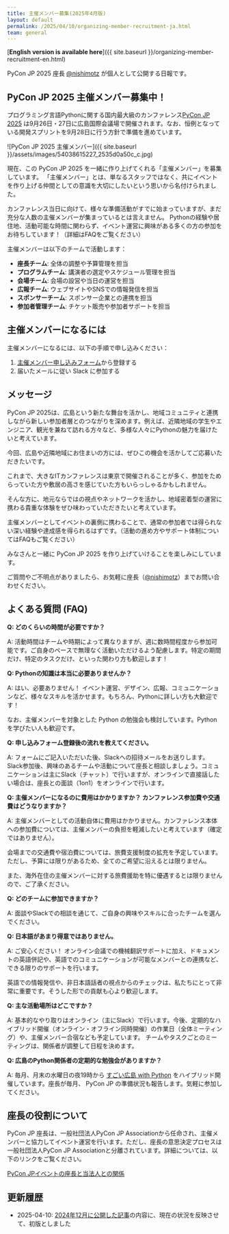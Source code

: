 ```yaml
---
title: 主催メンバー募集(2025年4月版)
layout: default
permalink: /2025/04/10/organizing-member-recruitment-ja.html
team: general
---
```


[**English version is available here**]({{ site.baseurl }}/organizing-member-recruitment-en.html)

PyCon JP 2025 座長 [@nishimotz](https://d.nishimotz.com/aboutme) が個人として公開する日報です。

## PyCon JP 2025 主催メンバー募集中！

プログラミング言語Pythonに関する国内最大級のカンファレンス[PyCon JP 2025](https://2025.pycon.jp/) は9月26日・27日に広島国際会議場で開催されます。なお、恒例となっている開発スプリントを9月28日に行う方針で準備を進めています。

<div class="image-center">
![PyCon JP 2025 主催メンバー]({{ site.baseurl }}/assets/images/54038615227_2535d0a50c_c.jpg)
</div>

現在、この PyCon JP 2025 を一緒に作り上げてくれる「主催メンバー」を募集しています。
「主催メンバー」とは、単なるスタッフではなく、共にイベントを作り上げる仲間としての意識を大切にしたいという思いから名付けられました。

カンファレンス当日に向けて、様々な準備活動がすでに始まっていますが、まだ充分な人数の主催メンバーが集まっているとは言えません。
Pythonの経験や居住地、活動可能な時間に関わらず、イベント運営に興味がある多くの方の参加をお待ちしています！（詳細はFAQをご覧ください）

主催メンバーは以下のチームで活動します：

- **座長チーム**: 全体の調整や予算管理を担当
- **プログラムチーム**: 講演者の選定やスケジュール管理を担当
- **会場チーム**: 会場の設営や当日の運営を担当
- **広報チーム**: ウェブサイトやSNSでの情報発信を担当
- **スポンサーチーム**: スポンサー企業との連携を担当
- **参加者管理チーム**: チケット販売や参加者サポートを担当

## 主催メンバーになるには

主催メンバーになるには、以下の手順で申し込みください：

1. [主催メンバー申し込みフォーム](https://forms.gle/7irqYKhZVj7AY7LfA)から登録する
2. 届いたメールに従い Slack に参加する

## メッセージ

PyCon JP 2025は、広島という新たな舞台を活かし、地域コミュニティと連携しながら新しい参加者層とのつながりを深めます。例えば、近隣地域の学生やエンジニア、観光を兼ねて訪れる方々など、多様な人々にPythonの魅力を届けたいと考えています。

今回、広島や近隣地域にお住まいの方には、ぜひこの機会を活かしてご応募いただきたいです。

これまで、大きなITカンファレンスは東京で開催されることが多く、参加をためらっていた方や敷居の高さを感じていた方もいらっしゃるかもしれません。

そんな方に、地元ならではの視点やネットワークを活かし、地域密着型の運営に携わる貴重な体験をぜひ味わっていただきたいと考えています。

主催メンバーとしてイベントの裏側に携わることで、通常の参加者では得られない深い経験や達成感を得られるはずです。（活動の進め方やサポート体制についてはFAQもご覧ください）

みなさんと一緒に PyCon JP 2025 を作り上げていけることを楽しみにしています。

ご質問やご不明点がありましたら、お気軽に座長（[@nishimotz](https://d.nishimotz.com/aboutme)）までお問い合わせください。

## よくある質問 (FAQ)

**Q: どのくらいの時間が必要ですか？**

A: 活動時間はチームや時期によって異なりますが、週に数時間程度から参加可能です。ご自身のペースで無理なく活動いただけるよう配慮します。特定の期間だけ、特定のタスクだけ、といった関わり方も歓迎します！

**Q: Pythonの知識は本当に必要ありませんか？**

A: はい、必要ありません！ イベント運営、デザイン、広報、コミュニケーションなど、様々なスキルを活かせます。もちろん、Pythonに詳しい方も大歓迎です！

なお、主催メンバーを対象とした Python の勉強会も検討しています。Python を学びたい人も歓迎です。

**Q: 申し込みフォーム登録後の流れを教えてください。**

A: フォームにご記入いただいた後、Slackへの招待メールをお送りします。Slack参加後、興味のあるチームや活動について座長と相談しましょう。コミュニケーションは主にSlack（チャット）で行いますが、オンラインで直接話したい場合は、座長との面談（1on1）をオンラインで行います。

**Q: 主催メンバーになるのに費用はかかりますか？ カンファレンス参加費や交通費はどうなりますか？**

A: 主催メンバーとしての活動自体に費用はかかりません。カンファレンス本体への参加費については、主催メンバーの負担を軽減したいと考えています（確定ではありません）。

会場までの交通費や宿泊費については、旅費支援制度の拡充を予定しています。
ただし、予算には限りがあるため、全てのご希望に沿えるとは限りません。

また、海外在住の主催メンバーに対する旅費援助を特に優遇するとは限りませんので、ご了承ください。

**Q: どのチームに参加できますか？**

A: 面談やSlackでの相談を通じて、ご自身の興味やスキルに合ったチームを選んでください。

**Q: 日本語があまり得意ではありません。**

A: ご安心ください！ オンライン会議での機械翻訳サポートに加え、ドキュメントの英語併記や、英語でのコミュニケーションが可能なメンバーとの連携など、できる限りのサポートを行います。

英語での情報発信や、非日本語話者の視点からのチェックは、私たちにとって非常に重要です。そうした形での貢献も心より歓迎します。

**Q: 主な活動場所はどこですか？**

A: 基本的なやり取りはオンライン（主にSlack）で行います。今後、定期的なハイブリッド開催（オンライン・オフライン同時開催）の作業日（全体ミーティング）や、主催メンバー合宿なども予定しています。
チームやタスクごとのミーティングは、関係者が調整して日程を決めます。

**Q: 広島のPython関係者の定期的な勉強会がありますか？**

A: 毎月、月末の水曜日の夜19時から [すごい広島 with Python](https://pycon-hiroshima.connpass.com/event/) をハイブリッド開催しています。座長が毎月、 PyCon JP の準備状況も報告します。気軽に参加してください。

## 座長の役割について

PyCon JP 座長は、一般社団法人PyCon JP Associationから任命され、主催メンバーと協力してイベント運営を行います。ただし、座長の意思決定プロセスは一般社団法人PyCon JP Associationと分離されています。詳細については、以下のリンクをご覧ください。

[PyCon JPイベントの座長と当法人との関係](https://www.pycon.jp/organizer/event-chair.html)

## 更新履歴

- 2025-04-10: [2024年12月に公開した記事](https://pyconjp.blogspot.com/2024/12/call-for-organizing-members-ja.html)の内容に、現在の状況を反映させて、初版としました
